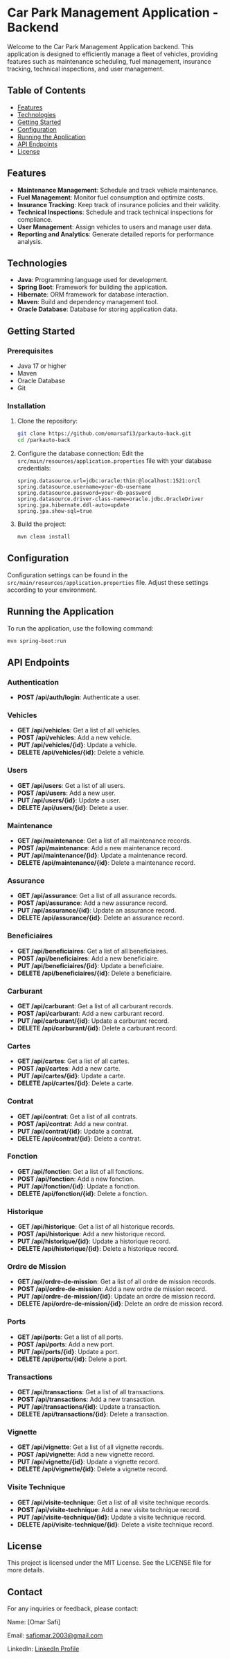 # Car Park Management Application - Backend

Welcome to the Car Park Management Application backend. This application is designed to efficiently manage a fleet of vehicles, providing features such as maintenance scheduling, fuel management, insurance tracking, technical inspections, and user management.

## Table of Contents
- [Features](#features)
- [Technologies](#technologies)
- [Getting Started](#getting-started)
- [Configuration](#configuration)
- [Running the Application](#running-the-application)
- [API Endpoints](#api-endpoints)
- [License](#license)

## Features
- **Maintenance Management**: Schedule and track vehicle maintenance.
- **Fuel Management**: Monitor fuel consumption and optimize costs.
- **Insurance Tracking**: Keep track of insurance policies and their validity.
- **Technical Inspections**: Schedule and track technical inspections for compliance.
- **User Management**: Assign vehicles to users and manage user data.
- **Reporting and Analytics**: Generate detailed reports for performance analysis.

## Technologies
- **Java**: Programming language used for development.
- **Spring Boot**: Framework for building the application.
- **Hibernate**: ORM framework for database interaction.
- **Maven**: Build and dependency management tool.
- **Oracle Database**: Database for storing application data.

## Getting Started

### Prerequisites
- Java 17 or higher
- Maven
- Oracle Database
- Git

### Installation
1. Clone the repository:
    ```sh
    git clone https://github.com/omarsafi3/parkauto-back.git
    cd /parkauto-back
    ```

2. Configure the database connection:
    Edit the `src/main/resources/application.properties` file with your database credentials:
    ```properties
    spring.datasource.url=jdbc:oracle:thin:@localhost:1521:orcl
    spring.datasource.username=your-db-username
    spring.datasource.password=your-db-password
    spring.datasource.driver-class-name=oracle.jdbc.OracleDriver
    spring.jpa.hibernate.ddl-auto=update
    spring.jpa.show-sql=true
    ```

3. Build the project:
    ```sh
    mvn clean install
    ```

## Configuration
Configuration settings can be found in the `src/main/resources/application.properties` file. Adjust these settings according to your environment.

## Running the Application
To run the application, use the following command:
```sh
mvn spring-boot:run
```

## API Endpoints

### Authentication

- **POST /api/auth/login**: Authenticate a user.

### Vehicles

- **GET /api/vehicles**: Get a list of all vehicles.
- **POST /api/vehicles**: Add a new vehicle.
- **PUT /api/vehicles/{id}**: Update a vehicle.
- **DELETE /api/vehicles/{id}**: Delete a vehicle.

### Users

- **GET /api/users**: Get a list of all users.
- **POST /api/users**: Add a new user.
- **PUT /api/users/{id}**: Update a user.
- **DELETE /api/users/{id}**: Delete a user.

### Maintenance

- **GET /api/maintenance**: Get a list of all maintenance records.
- **POST /api/maintenance**: Add a new maintenance record.
- **PUT /api/maintenance/{id}**: Update a maintenance record.
- **DELETE /api/maintenance/{id}**: Delete a maintenance record.

### Assurance

- **GET /api/assurance**: Get a list of all assurance records.
- **POST /api/assurance**: Add a new assurance record.
- **PUT /api/assurance/{id}**: Update an assurance record.
- **DELETE /api/assurance/{id}**: Delete an assurance record.

### Beneficiaires

- **GET /api/beneficiaires**: Get a list of all beneficiaires.
- **POST /api/beneficiaires**: Add a new beneficiaire.
- **PUT /api/beneficiaires/{id}**: Update a beneficiaire.
- **DELETE /api/beneficiaires/{id}**: Delete a beneficiaire.

### Carburant

- **GET /api/carburant**: Get a list of all carburant records.
- **POST /api/carburant**: Add a new carburant record.
- **PUT /api/carburant/{id}**: Update a carburant record.
- **DELETE /api/carburant/{id}**: Delete a carburant record.

### Cartes

- **GET /api/cartes**: Get a list of all cartes.
- **POST /api/cartes**: Add a new carte.
- **PUT /api/cartes/{id}**: Update a carte.
- **DELETE /api/cartes/{id}**: Delete a carte.

### Contrat

- **GET /api/contrat**: Get a list of all contrats.
- **POST /api/contrat**: Add a new contrat.
- **PUT /api/contrat/{id}**: Update a contrat.
- **DELETE /api/contrat/{id}**: Delete a contrat.

### Fonction

- **GET /api/fonction**: Get a list of all fonctions.
- **POST /api/fonction**: Add a new fonction.
- **PUT /api/fonction/{id}**: Update a fonction.
- **DELETE /api/fonction/{id}**: Delete a fonction.

### Historique

- **GET /api/historique**: Get a list of all historique records.
- **POST /api/historique**: Add a new historique record.
- **PUT /api/historique/{id}**: Update a historique record.
- **DELETE /api/historique/{id}**: Delete a historique record.

### Ordre de Mission

- **GET /api/ordre-de-mission**: Get a list of all ordre de mission records.
- **POST /api/ordre-de-mission**: Add a new ordre de mission record.
- **PUT /api/ordre-de-mission/{id}**: Update an ordre de mission record.
- **DELETE /api/ordre-de-mission/{id}**: Delete an ordre de mission record.

### Ports

- **GET /api/ports**: Get a list of all ports.
- **POST /api/ports**: Add a new port.
- **PUT /api/ports/{id}**: Update a port.
- **DELETE /api/ports/{id}**: Delete a port.

### Transactions

- **GET /api/transactions**: Get a list of all transactions.
- **POST /api/transactions**: Add a new transaction.
- **PUT /api/transactions/{id}**: Update a transaction.
- **DELETE /api/transactions/{id}**: Delete a transaction.

### Vignette

- **GET /api/vignette**: Get a list of all vignette records.
- **POST /api/vignette**: Add a new vignette record.
- **PUT /api/vignette/{id}**: Update a vignette record.
- **DELETE /api/vignette/{id}**: Delete a vignette record.

### Visite Technique

- **GET /api/visite-technique**: Get a list of all visite technique records.
- **POST /api/visite-technique**: Add a new visite technique record.
- **PUT /api/visite-technique/{id}**: Update a visite technique record.
- **DELETE /api/visite-technique/{id}**: Delete a visite technique record.


## License

This project is licensed under the MIT License. See the LICENSE file for more details.

## Contact

For any inquiries or feedback, please contact:

Name: [Omar Safi]

Email: [safiomar.2003@gmail.com](mailto:safiomar.2003@gmail.com)

LinkedIn: [LinkedIn Profile](https://www.linkedin.com/in/omar-safi-583506284/)
